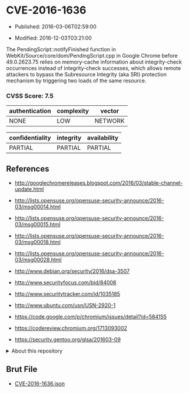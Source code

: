 # CVE-2016-1636

- Published: 2016-03-06T02:59:00

- Modified: 2016-12-03T03:21:00

The PendingScript::notifyFinished function in WebKit/Source/core/dom/PendingScript.cpp in Google Chrome before 49.0.2623.75 relies on memory-cache information about integrity-check occurrences instead of integrity-check successes, which allows remote attackers to bypass the Subresource Integrity (aka SRI) protection mechanism by triggering two loads of the same resource.

### CVSS Score: **7.5**

| authentication | complexity | vector |
| --- | --- | --- |
| NONE | LOW | NETWORK |

| confidentiality | integrity | availability |
| --- | --- | --- |
| PARTIAL | PARTIAL | PARTIAL |

## References

* http://googlechromereleases.blogspot.com/2016/03/stable-channel-update.html

* http://lists.opensuse.org/opensuse-security-announce/2016-03/msg00014.html

* http://lists.opensuse.org/opensuse-security-announce/2016-03/msg00015.html

* http://lists.opensuse.org/opensuse-security-announce/2016-03/msg00018.html

* http://lists.opensuse.org/opensuse-security-announce/2016-03/msg00028.html

* http://www.debian.org/security/2016/dsa-3507

* http://www.securityfocus.com/bid/84008

* http://www.securitytracker.com/id/1035185

* http://www.ubuntu.com/usn/USN-2920-1

* https://code.google.com/p/chromium/issues/detail?id=584155

* https://codereview.chromium.org/1713093002

* https://security.gentoo.org/glsa/201603-09

<details>
<summary>About this repository</summary> 

  This repository is part of the project [Live Hack CVE](https://github.com/Live-Hack-CVE). Main website can be found [www.live-hack.org](https://www.live-hack.org) 
  
  Made by [Sn0wAlice](https://github.com/Sn0wAlice) for the people that care about security and need to have a feed of the latest CVEs. Hope you enjoy it, don't forget to star the repo and follow me on [Twitter](https://twitter.com/Sn0wAlice) and [Github](https://github.com/Sn0wAlice). And that is my [personnal website](https://www.alice-snow.me/)

  - [Home Page](https://github.com/Live-Hack-CVE)
  - [Framework](https://github.com/Live-Hack-CVE/cve-framework)
  - [CVE database](https://github.com/Live-Hack-CVE/full_database)
  - [Changelog](https://github.com/Live-Hack-CVE/Changelog)
</details>

## Brut File

* [CVE-2016-1636.json](https://raw.githubusercontent.com/Live-Hack-CVE/full_database/main/cves/2016/CVE-2016-1636.json)

